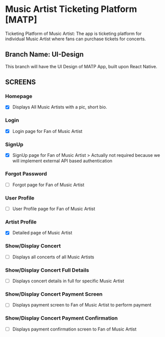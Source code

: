# Music Artist Ticketing Platform [MATP]
Ticketing Platform of Music Artist: The app is ticketing platform for individual Music Artist where fans can purchase tickets for concerts.

## Branch Name: UI-Design
This branch will have the UI Design of MATP App, built upon React Native.

## SCREENS
### Homepage
- [x] Displays All Music Artists with a pic, short bio.
### Login
- [x] Login page for Fan of Music Artist
### SignUp
- [x] SignUp page for Fan of Music Artist > Actually not required because we will implement external API 	   based authentication
### Forgot Password
- [ ] Forgot page for Fan of Music Artist
### User Profile
- [ ] User Profile page for Fan of Music Artist
### Artist Profile
- [x] Detailed page of Music Artist
### Show/Display Concert
- [ ] Displays all concerts of all Music Artists
### Show/Display Concert Full Details
- [ ] Displays concert details in full for specific Music Artist
### Show/Display Concert Payment Screen
- [ ] Displays payment screen to Fan of Music Artist to perform payment
### Show/Display Concert Payment Confirmation
- [ ] Displays payment confirmation screen to Fan of Music Artist



